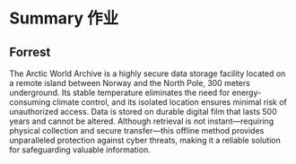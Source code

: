 # Summary 作业

## Forrest
The Arctic World Archive is a highly secure data storage facility located on a remote island between Norway and the North Pole, 300 meters underground. Its stable temperature eliminates the need for energy-consuming climate control, and its isolated location ensures minimal risk of unauthorized access. Data is stored on durable digital film that lasts 500 years and cannot be altered. Although retrieval is not instant—requiring physical collection and secure transfer—this offline method provides unparalleled protection against cyber threats, making it a reliable solution for safeguarding valuable information.
